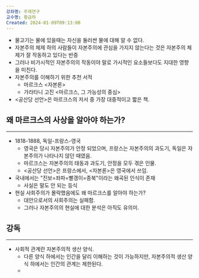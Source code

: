 ```yaml
---
강좌명: 주제연구
교수명: 황금하
Created: 2024-01-09T09:13:00
---
```

- 물고기는 물에 있을때는 자신을 둘러싼 물에 대해 알 수 없다.
- 자본주의 체제 하의 사람들이 자본주의에 관심을 가지지 않는다는 것은 자본주의 체제가 잘 작동하고 있다는 반증
- 그러나 비가시적인 자본주의의 작동이야 말로 가시적인 요소들보다도 지대한 영향을 미친다.
- 자본주의를 이해하기 위한 추천 서적
	- 마르크스 <자본론>
	- 가라타니 고진 <마르크스, 그 가능성의 중심>
- <공산당 선언>은 마르크스의 저서 중 가장 대중적이고 짧은 책.

## 왜 마르크스의 사상을 알아야 하는가?
---
- 1818-1888, 독일-프랑스-영국
	- 영국은 당시 자본주의가 안정 되었으며, 프랑스는 자본주의의 과도기, 독일은 자본주의가 나타나지 않던 때였음.
	- 마르크스는 자본주의의 태동과 과도기, 안정을 모두 겪은 인물.
	- <공산당 선언>은 프랑스에서, <자본론>은 영국에서 쓰임.
- 국내에서는 "진보=좌파=빨갱이=종북"이라는 왜곡된 인식이 존재
	- 사실은 말도 안 되는 등식
- 현실 사회주의가 몰락했음에도 왜 마르크스를 알아야 하는가?
	- 대안으로서의 사회주의는 실패함.
	- 그러나 자본주의의 현실에 대한 분석은 아직도 유의미.

## 강독
---
- 사회적 관계란 자본주의적 생산 양식.
	- 다른 양식 하에서는 인간을 달리 이해하는 것이 가능하지만, 자본주의적 생산 양식 하에서는 인간의 관계는 제한된다.
	- 